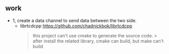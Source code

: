 ## work
* 1, create a data channel to send data between the two side.
	* librtcdcpp https://github.com/chadnickbok/librtcdcpp
		> this project can't use cmake to generate the source code.
			> after install the related library, cmake can build, but make can't build
